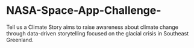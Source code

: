 # NASA-Space-App-Challenge-
Tell us a Climate Story aims to raise awareness about climate change through data-driven storytelling focused on the glacial crisis in Southeast Greenland.
